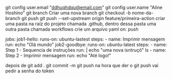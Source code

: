 git config user.email "ddhuqhdqu@email.com"
git config user.name "Aline Hoshino"
git branch 
Criar uma nova branch git checkout -b nome-da-branch
git push 
git push --set-upstream origin feature/primeira-action
criar uma pasta na raíz do projeto chamada .github, dentro dessa pasta uma outra pasta chamada workflows
crie um arquivo yaml
on: push 

jobs:
    job1-hello:
        runs-on: ubuntu-lastest
        steps:
        - name: Imprimir mensagem
         run: echo "Olá mundo"
    job2-goodbye:
        runs-on: ubuntu-latest
        steps:
        - name: Step 1 - Sequencia de instruções
          run: |
            echo "uma nova isntruçõ"
            ls
        - name: Step 2 - Imprimir mensagem
          run: echo "Até logo!"

depois de git add .
git commit -m 
git push 
na hora que der o git push vai pedir a senha do token 